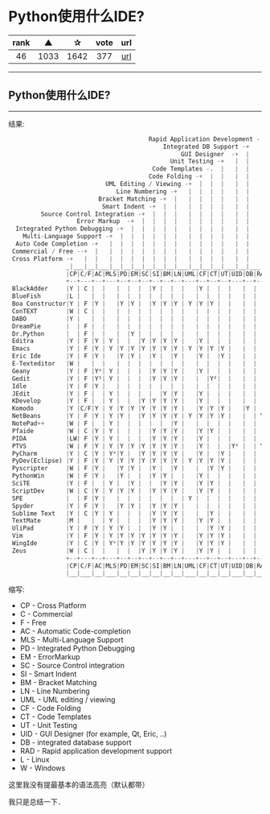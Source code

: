 # Python使用什么IDE?

| rank | ▲ | ✰ | vote | url |
|:-:|:-:|:-:|:-:|:-:|
|  46  | 1033 | 1642 | 377 | [url](http://stackoverflow.com/questions/11241523/why-does-python-code-run-faster-in-a-function) |

***

## Python使用什么IDE?

***

结果:

```python
                                       Rapid Application Development -.
                                           Integrated DB Support -+   |
                                                GUI Designer  -+  |   |
                                             Unit Testing -+   |  |   |
                                        Code Templates -.  |   |  |   |
                                       Code Folding -+  |  |   |  |   |
                           UML Editing / Viewing -+  |  |  |   |  |   |
                              Line Numbering -+   |  |  |  |   |  |   |
                         Bracket Matching -+  |   |  |  |  |   |  |   |
                          Smart Indent -+  |  |   |  |  |  |   |  |   |
         Source Control Integration -+  |  |  |   |  |  |  |   |  |   |
                   Error Markup  -+  |  |  |  |   |  |  |  |   |  |   |
  Integrated Python Debugging -+  |  |  |  |  |   |  |  |  |   |  |   |
    Multi-Language Support -+  |  |  |  |  |  |   |  |  |  |   |  |   |
  Auto Code Completion -+   |  |  |  |  |  |  |   |  |  |  |   |  |   |
 Commercial / Free --+  |   |  |  |  |  |  |  |   |  |  |  |   |  |   |
 Cross Platform -+   |  |   |  |  |  |  |  |  |   |  |  |  |   |  |   |
                _|___|__|___|__|__|__|__|__|__|___|__|__|__|___|__|___|_
                |CP|C/F|AC|MLS|PD|EM|SC|SI|BM|LN|UML|CF|CT|UT|UID|DB|RAD|comments
                +--+---+--+---+--+--+--+--+--+--+---+--+--+--+---+--+---+
 BlackAdder     |Y | C |  |   |  |  |  |Y |  |  |   |Y |  |  |   |  |   |
 BlueFish       |L |   |  |   |  |  |  |  |  |  |   |  |  |  |   |  |   |
 Boa Constructor|Y | F |Y |   |Y |Y |  |Y |Y |Y | Y |Y |Y |  |   |  |   |
 ConTEXT        |W | C |  |   |  |  |  |  |  |  |   |  |  |  |   |  |   |
 DABO           |Y |   |  |   |  |  |  |  |  |  |   |  |  |  |   |  |   |
 DreamPie       |  | F |  |   |  |  |  |  |  |  |   |  |  |  |   |  |   |
 Dr.Python      |  | F |  |   |  |Y |  |  |  |  |   |  |  |  |   |  |   |
 Editra         |Y | F |Y | Y |  |  |Y |Y |Y |Y |   |Y |  |  |   |  |   |
 Emacs          |Y | F |Y | Y |Y |Y |Y |Y |Y |Y | Y |Y |Y |Y |   |  |   |
 Eric Ide       |Y | F |Y |   |Y |Y |  |Y |  |Y |   |Y |  |Y |   |  |   |
 E-Texteditor   |W |   |  |   |  |  |  |  |  |  |   |  |  |  |   |  |   |
 Geany          |Y | F |Y*| Y |  |  |  |Y |Y |Y |   |Y |  |  |   |  |   |* very limited
 Gedit          |Y | F |Y¹| Y |  |  |  |Y |Y |Y |   |  |Y²|  |   |  |   |¹ with plugin ² sort of
 Idle           |Y | F |Y |   |  |  |  |  |  |  |   |  |  |  |   |  |   |
 JEdit          |Y | F |  | Y |  |  |  |  |Y |Y |   |Y |  |  |   |  |   |
 KDevelop       |Y | F |  | Y |  |  |Y |Y |Y |Y |   |Y |  |  |   |  |   |
 Komodo         |Y |C/F|Y | Y |Y |Y |Y |Y |Y |Y |   |Y |Y |Y |   |Y |   |
 NetBeans       |Y | F |Y | Y |Y |  |Y |Y |Y |Y | Y |Y |Y |Y |   |  | Y |
 NotePad++      |W | F |  | Y |  |  |  |  |  |Y |   |  |  |  |   |  |   |
 Pfaide         |W | C |Y | Y |  |  |  |Y |Y |Y |   |Y |Y |  |   |  |   |
 PIDA           |LW| F |Y | Y |  |  |  |Y |Y |Y |   |Y |  |  |   |  |   |VIM based
 PTVS           |W | F |Y | Y |Y |Y |Y |Y |Y |Y |   |Y |  |  |Y* |  | Y |*WPF bsed
 PyCharm        |Y | C |Y | Y*|Y |  |Y |Y |Y |Y |   |Y |  |Y |   |  |   |* javascript
 PyDev(Eclipse) |Y | F |Y | Y |Y |Y |Y |Y |Y |Y | Y |Y |Y |Y |   |  |   |
 Pyscripter     |W | F |Y |   |Y |Y |  |Y |  |Y |   |  |Y |Y |   |  |   |
 PythonWin      |W | F |Y |   |Y |  |  |Y |Y |  |   |Y |  |  |   |  |   |
 SciTE          |Y | F |  | Y |  |Y |  |  |Y |Y |   |Y |Y |  |   |  |   |
 ScriptDev      |W | C |Y | Y |Y |Y |  |Y |Y |Y |   |Y |Y |  |   |  |   |
 SPE            |  | F |Y |   |  |  |  |  |  |  | Y |  |  |  |   |  |   |
 Spyder         |Y | F |Y |   |Y |Y |  |Y |Y |Y |   |  |  |  |   |  |   |
 Sublime Text   |Y | C |Y | Y |  |  |  |Y |Y |Y |   |  |Y |  |   |  |   |extensible w/python
 TextMate       |M |   |  | Y |  |  |  |Y |Y |Y |   |Y |Y |  |   |  |   |
 UliPad         |Y | F |Y | Y |Y |  |  |Y |Y |  |   |  |Y |Y |   |  |   |
 Vim            |Y | F |Y | Y |Y |Y |Y |Y |Y |Y |   |Y |Y |Y |   |  |   |
 WingIde        |Y | C |Y | Y*|Y |Y |Y |Y |Y |Y |   |Y |Y |Y |   |  |   |* support for C
 Zeus           |W | C |  |   |  |  |Y |Y |Y |Y |   |Y |Y |  |   |  |   |
                +--+---+--+---+--+--+--+--+--+--+---+--+--+--+---+--+---+
                |CP|C/F|AC|MLS|PD|EM|SC|SI|BM|LN|UML|CF|CT|UT|UID|DB|RAD|
                |__|___|__|___|__|__|__|__|__|__|___|__|__|__|___|__|___|
```

缩写:

* CP - Cross Platform
* C - Commercial
* F - Free
* AC - Automatic Code-completion
* MLS - Multi-Language Support
* PD - Integrated Python Debugging
* EM - ErrorMarkup
* SC - Source Control integration
* SI - Smart Indent
* BM - Bracket Matching
* LN - Line Numbering
* UML - UML editing / viewing
* CF - Code Folding
* CT - Code Templates
* UT - Unit Testing
* UID - GUI Designer (for example, Qt, Eric, ..)
* DB - integrated database support
* RAD - Rapid application development support
* L - Linux
* W - Windows

这里我没有提最基本的语法高亮（默认都带）

我只是总结一下．